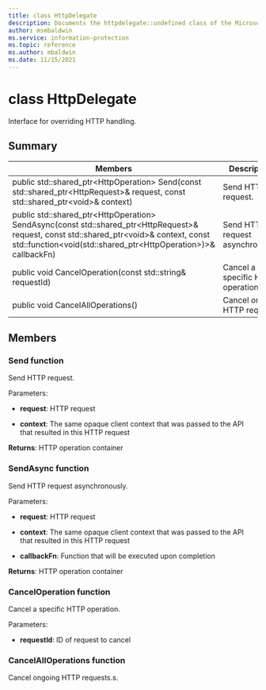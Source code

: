 ```yaml
---
title: class HttpDelegate 
description: Documents the httpdelegate::undefined class of the Microsoft Information Protection SDK.
author: msmbaldwin
ms.service: information-protection
ms.topic: reference
ms.author: mbaldwin
ms.date: 11/15/2021
---
```


# class HttpDelegate 
Interface for overriding HTTP handling.
  
## Summary
 Members                        | Descriptions                                
--------------------------------|---------------------------------------------
public std::shared_ptr\<HttpOperation\> Send(const std::shared_ptr\<HttpRequest\>& request, const std::shared_ptr\<void\>& context)  |  Send HTTP request.
public std::shared_ptr\<HttpOperation\> SendAsync(const std::shared_ptr\<HttpRequest\>& request, const std::shared_ptr\<void\>& context, const std::function\<void(std::shared_ptr\<HttpOperation\>)\>& callbackFn)  |  Send HTTP request asynchronously.
public void CancelOperation(const std::string& requestId)  |  Cancel a specific HTTP operation.
public void CancelAllOperations()  |  Cancel ongoing HTTP requests.
  
## Members
  
### Send function
Send HTTP request.

Parameters:  
* **request**: HTTP request 


* **context**: The same opaque client context that was passed to the API that resulted in this HTTP request



  
**Returns**: HTTP operation container
  
### SendAsync function
Send HTTP request asynchronously.

Parameters:  
* **request**: HTTP request 


* **context**: The same opaque client context that was passed to the API that resulted in this HTTP request 


* **callbackFn**: Function that will be executed upon completion



  
**Returns**: HTTP operation container
  
### CancelOperation function
Cancel a specific HTTP operation.

Parameters:  
* **requestId**: ID of request to cancel


  
### CancelAllOperations function
Cancel ongoing HTTP requests.s.